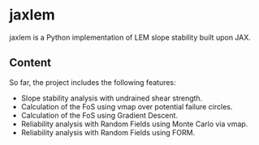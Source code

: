# jaxlem

jaxlem is a Python implementation of LEM slope stability built upon JAX.

## Content

So far, the project includes the following features:
* Slope stability analysis with undrained shear strength.
* Calculation of the FoS using vmap over potential failure circles.
* Calculation of the FoS using Gradient Descent.
* Reliability analysis with Random Fields using Monte Carlo via vmap.
* Reliability analysis with Random Fields using FORM.


